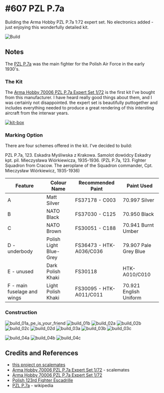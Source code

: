 # #607 PZL P.7a

Building the Arma Hobby PZL P.7a 1:72 expert set.  No electronics added - just enjoying this wonderfully detailed kit.

![Build](./assets/P7a_build.jpg?raw=true)

## Notes

The [PZL P.7a](https://en.wikipedia.org/wiki/PZL_P.7) was the main fighter for the Polish Air Force in the early 1930's.

### The Kit

The [Arma Hobby 70006 PZL P.7a Expert Set 1/72](https://www.armahobby.com/pzl-p-7a-expert-set.html)
is the first kit I've bought from this manufacturer. I have heard really good things about them,
and I was certainly not disappointed. the expert set is beautifully puttogether and includes everything needed
to produce a great rendering of this intersting aircraft from the interwar years.

[![kit-box](./assets/kit-box.jpg?raw=true)](https://www.armahobby.com/pzl-p-7a-expert-set.html)

### Marking Option

There are four schemes offered in the kit. I've decided to build:

PZL P.7a, 123. Eskadra Myśliwska z Krakowa. Samolot dowódcy Eskadry kpt. pil. Mieczysława Wiórkiewicza, 1935-1936.
(PZL P.7a, 123. Fighter Squadron from Cracow. The aeroplane of the Squadron commander, Cpt.  Mieczysław Wiórkiewicz, 1935-1936)

| Feature                     | Colour Name            | Recommended Paint       | Paint Used |
|-----------------------------|------------------------|-------------------------|------------|
| A                           | Matt Silver            | FS37178 - C003          | 70.997 Silver |
| B                           | NATO Black             | FS37030 - C125          | 70.950 Black |
| C                           | NATO Brown             | FS30051 - C188          | 70.941 Burnt Umber |
| D - underbody               | Polish Light Blue-Grey | FS36473 - HTK-A036/C036 | 79.907 Pale Grey Blue  |
| E - unused                  | Dark Polish Khaki      | FS30118 | HTK-A010/C010 | 70.873 US Field Drab |
| F - main fuselage and wings | Light Polish Khaki     | FS30095 - HTK-A011/C011 | 70.921 English Uniform |


### Construction

![build_01a_pe_is_your_friend](./assets/build_01a_pe_is_your_friend.jpg?raw=true)
![build_01b](./assets/build_01b.jpg?raw=true)
![build_02a](./assets/build_02a.jpg?raw=true)
![build_02b](./assets/build_02b.jpg?raw=true)
![build_02c](./assets/build_02c.jpg?raw=true)
![build_02d](./assets/build_02d.jpg?raw=true)
![build_03a](./assets/build_03a.jpg?raw=true)
![build_03b](./assets/build_03b.jpg?raw=true)
![build_03c](./assets/build_03c.jpg?raw=true)

![build_04a](./assets/build_04a.jpg?raw=true)
![build_04b](./assets/build_04b.jpg?raw=true)
![build_04c](./assets/build_04c.jpg?raw=true)

## Credits and References

* [this project on scalemates](https://www.scalemates.com/profiles/mate.php?id=74137&p=projects&project=107741)
* [Arma Hobby 70006 PZL P.7a Expert Set 1/72](https://www.scalemates.com/kits/arma-hobby-70006-pzl-p7a--1026288) - scalemates
* [Arma Hobby 70006 PZL P.7a Expert Set 1/72](https://www.armahobby.com/pzl-p-7a-expert-set.html)
* [Polish 123rd Fighter Escadrille](https://en.wikipedia.org/wiki/Polish_123rd_Fighter_Escadrille)
* [PZL P.7a](https://en.wikipedia.org/wiki/PZL_P.7) - wikipedia
